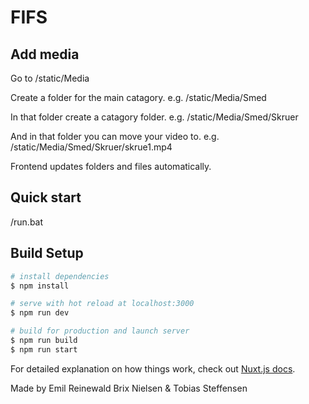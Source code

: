 # FIFS

## Add media
Go to /static/Media

Create a folder for the main catagory. 
e.g. /static/Media/Smed

In that folder create a catagory folder. 
e.g. /static/Media/Smed/Skruer

And in that folder you can move your video to.
e.g. /static/Media/Smed/Skruer/skrue1.mp4

Frontend updates folders and files automatically.

## Quick start
/run.bat

## Build Setup

```bash
# install dependencies
$ npm install

# serve with hot reload at localhost:3000
$ npm run dev

# build for production and launch server
$ npm run build
$ npm run start
```

For detailed explanation on how things work, check out [Nuxt.js docs](https://nuxtjs.org).

Made by Emil Reinewald Brix Nielsen & Tobias Steffensen
